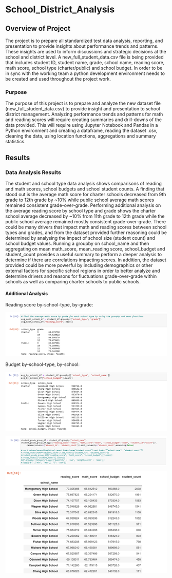 # School_District_Analysis

## Overview of Project
The project is to prepare all standardized test data analysis, reporting, and presentation to provide insights about performance trends and patterns.  These insights are used to inform discussions and strategic decisions at the school and district level.  A new_full_student_data.csv file is being provided that includes student ID, student name, grade, school name, reading score, math score, school type (charter/public) and school budget.  In order to be in sync with the working team a python development environment needs to be created and used throughout the project work.

### Purpose
The purpose of this project is to prepare and analyze the new dataset file (new_full_student_data.csv) to provide insight and presentation to school district management.  Analyzing performance trends and patterns for math and reading scores will require creating summaries and drill-downs of the data provided.  This will require using Jupyter Notebook and Pandas in a Python environment and creating a dataframe, reading the dataset .csv, cleaning the data, using location functions, aggregations and summary statistics. 

## Results

### Data Analysis Results
The student and school type data analysis shows comparisons of reading and math scores, school budgets and school student counts. A finding that stood out is the average math score for charter schools decreased from 9th grade to 12th grade by ~10% while public school average math scores remained consistent grade-over-grade. Performing additional analysis on the average reading score by school type and grade shows the charter school average decreased by ~10% from 11th grade to 12th grade while the public school average remained mostly consistent grade-over-grade.  There could be many drivers that impact math and reading scores between school types and grades, and from the dataset provided further reasoning could be determined by analysing the impact of school size (student count) and school budget values.  Running a groupby on school_name and then aggregating on mean math_score, mean_reading score, school_budget and student_count provides a useful summary to perform a deeper analysis to determine if there are correlations impacting scores.  In addition, the dataset provided could be more powerful by including demographics or other external factors for specific school regions in order to better analyze and determine drivers and reasons for fluctuations grade-over-grade within schools as well as comparing charter schools to public schools. 

#### Additional Analysis

Reading score by-school-type, by-grade:

![reading_score_by_school_type](https://raw.githubusercontent.com/JBro-Birds/School_District_Analysis/master/Resources/reading_score_by_school_type.png)

Budget by-school-type, by-school:

![budget_by_school_type_school_name](https://raw.githubusercontent.com/JBro-Birds/School_District_Analysis/master/Resources/budget_by_school_type_school_name.png)



![code_scores_budget_student_count_by_school](https://raw.githubusercontent.com/JBro-Birds/School_District_Analysis/master/Resources/code_scores_budget_student_count_by_school.png)

![result_scores_budget_student_count_by_school](https://raw.githubusercontent.com/JBro-Birds/School_District_Analysis/master/Resources/result_scores_budget_student_count_by_school.png)




